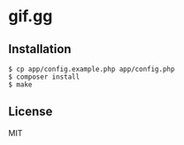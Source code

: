 # gif.gg

## Installation

```
$ cp app/config.example.php app/config.php
$ composer install
$ make
```

## License

MIT
